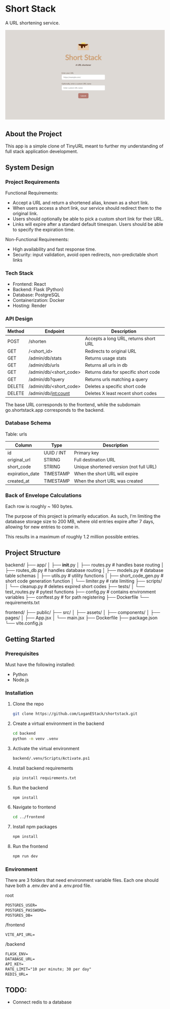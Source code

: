 <!-- INTRODUCTION -->
# Short Stack
A URL shortening service.

[![Product Name Screen Shot][product-screenshot]](https://shortstack.app/)


<!-- ABOUT -->
## About the Project
This app is a simple clone of TinyURL meant to further my understanding of full stack application development.

<!-- SYSTEM DESIGN -->
## System Design

### Project Requirements
Functional Requirements:
- Accept a URL and return a shortened alias, known as a short link.
- When users access a short link, our service should redirect them to the original link.
- Users should optionally be able to pick a custom short link for their URL.
- Links will expire after a standard default timespan. Users should be able to specify the expiration time.

Non-Functional Requirements:
- High availability and fast response time.
- Security: input validation, avoid open redirects, non-predictable short links

### Tech Stack
- Frontend: React
- Backend: Flask (Python)
- Database: PostgreSQL
- Containerization: Docker
- Hosting: Render

### API Design
Method   |   Endpoint               |	Description
---------|--------------------------|------------------------------
POST     |	/shorten                |	Accepts a long URL, returns short URL
GET      |	/<short_id>             |	Redirects to original URL
GET      |	/admin/db/stats         |	Returns usage stats
GET      |	/admin/db/urls          |	Returns all urls in db
GET      |	/admin/db/<short_code>  |	Returns data for specific short code
GET      |	/admin/db?query         |	Returns urls matching a query
DELETE   |	/admin/db/<short_code>  |	Deletes a specific short code
DELETE   |	/admin/db/<int:count>   |	Deletes X least recent short codes

The base URL corresponds to the frontend, while the subdomain go.shortstack.app corresponds to the backend.

### Database Schema
Table: urls

Column	         |   Type	         |   Description
------------------|-----------------|----------------------------------
id	               |   UUID / INT    |   Primary key
original_url	   |   STRING        |   Full destination URL
short_code	      |   STRING        |   Unique shortened version (not full URL)
expiration_date	|   TIMESTAMP     |   When the short URL will expire
created_at	      |   TIMESTAMP     |   When the short URL was created


### Back of Envelope Calculations
Each row is roughly ~ 160 bytes. 

The purpose of this project is primarily education. As such, I'm limiting the database storage size to 200 MB, where old entries expire after 7 days, allowing for new entries to come in.

This results in a maximum of roughly 1.2 million possible entries.


<!-- STRUCTURE -->
## Project Structure
backend/
├── app/
│   ├── __init__.py
│   ├── routes.py             # handles base routing
│   ├── routes_db.py          # handles database routing
│   ├── models.py             # database table schemas
│   ├── utils.py              # utility functions
│   ├── short_code_gen.py     # short code generation function
│   └── limiter.py            # rate limiting
├── scripts/
│   └── cleanup.py            # deletes expired short codes
├── tests/
│   └── test_routes.py        # pytest functions
├── config.py                 # contains environment variables
├── conftest.py               # for path registering
├── Dockerfile
└── requirements.txt

frontend/
├── public/
├── src/
│   ├── assets/
│   ├── components/
│   ├── pages/
│   ├── App.jsx
│   └── main.jsx
├── Dockerfile
├── package.json
└── vite.config.js

<!-- GETTING STARTED -->
## Getting Started

### Prerequisites
Must have the following installed:
- Python
- Node.js

### Installation
1. Clone the repo
   ```sh
   git clone https://github.com/LoganEStack/shortstack.git
   ```
2. Create a virtual environment in the backend
   ```sh
   cd backend
   python -m venv .venv
   ```
3. Activate the virtual environment
   ```sh
   backend/.venv/Scripts/Activate.ps1
   ```
4. Install backend requirements
   ```sh
   pip install requirements.txt
   ```
5. Run the backend
   ```sh
   npm install
   ```
6. Navigate to frontend
   ```sh
   cd ../frontend
   ```
7. Install npm packages
   ```sh
   npm install
   ```
8. Run the frontend
   ```sh
   npm run dev
   ```

### Environment
There are 3 folders that need environment variable files. Each one should have both a .env.dev and a .env.prod file.

root
```
POSTGRES_USER=
POSTGRES_PASSWORD=
POSTGRES_DB=
```

/frontend
```
VITE_API_URL=
```

/backend
```
FLASK_ENV=
DATABASE_URL=
API_KEY=
RATE_LIMIT="10 per minute; 30 per day"
REDIS_URL=
```

<!-- MARKDOWN LINKS & IMAGES -->
[product-screenshot]: frontend/src/assets/product-screenshot.png


## TODO:
- Connect redis to a database
